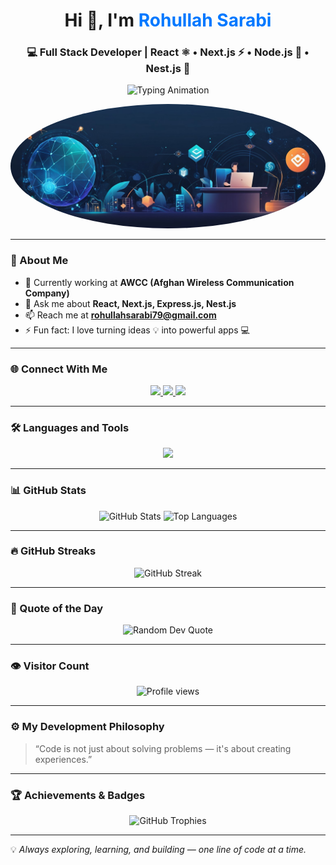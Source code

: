 <!-- Profile Header -->
<h1 align="center">Hi 👋, I'm <span style="color:#0078ff;">Rohullah Sarabi</span></h1>
<h3 align="center">💻 Full Stack Developer | React ⚛️ • Next.js ⚡ • Node.js 🚀 • Nest.js 🧩</h3>

<!-- Typing SVG Animation -->
<p align="center">
  <img src="https://readme-typing-svg.herokuapp.com?size=22&duration=3500&color=0078FF&center=true&vCenter=true&width=600&lines=Passionate+Full+Stack+Developer;Building+Modern+Web+Applications;Clean+Code+%7C+Scalable+Architecture+%7C+High+Performance" alt="Typing Animation" />
</p>

<!-- Profile Image -->
<p align="center">
  <img src="https://github.com/Rohullah-Sarabi/Rohullah-Sarabi/blob/main/d18632b5-1665-4024-964a-717449d349d3.jpg" alt="Rohullah Sarabi" style="border-radius: 50%;"/>
</p>

---

### 🚀 About Me  
- 🔭 Currently working at **AWCC (Afghan Wireless Communication Company)**  
- 💬 Ask me about **React, Next.js, Express.js, Nest.js**  
- 📫 Reach me at **rohullahsarabi79@gmail.com**  
- ⚡ Fun fact: I love turning ideas 💡 into powerful apps 💻  

---

### 🌐 Connect With Me
<p align="center">
  <a href="https://www.linkedin.com/in/rohullah-sarabi" target="_blank">
    <img src="https://img.shields.io/badge/LinkedIn-0078FF?style=for-the-badge&logo=linkedin&logoColor=white"/>
  </a>
  <a href="mailto:rohullahsarabi79@gmail.com" target="_blank">
    <img src="https://img.shields.io/badge/Gmail-D14836?style=for-the-badge&logo=gmail&logoColor=white"/>
  </a>
  <a href="https://github.com/Rohullah-Sarabi" target="_blank">
    <img src="https://img.shields.io/badge/GitHub-24292F?style=for-the-badge&logo=github&logoColor=white"/>
  </a>
</p>

---

### 🛠️ Languages and Tools

<p align="center">
  <img src="https://skillicons.dev/icons?i=react,nextjs,nodejs,express,nestjs,mongodb,mysql,postgres,redis,tailwind,bootstrap,redux,typescript,javascript,java,python,php,git,firebase&theme=light" />
</p>

---

### 📊 GitHub Stats

<div align="center">
  <img src="https://github-readme-stats.vercel.app/api?username=rohullah-sarabi&show_icons=true&theme=radical" alt="GitHub Stats" height="165"/>
  <img src="https://github-readme-stats.vercel.app/api/top-langs/?username=rohullah-sarabi&layout=compact&theme=radical" alt="Top Languages" height="165"/>
</div>

---

### 🔥 GitHub Streaks
<p align="center">
  <img src="https://github-readme-streak-stats.herokuapp.com/?user=rohullah-sarabi&theme=radical" alt="GitHub Streak"/>
</p>

---

### 🧠 Quote of the Day
<p align="center">
  <img src="https://quotes-github-readme.vercel.app/api?type=horizontal&theme=radical" alt="Random Dev Quote"/>
</p>

---

### 👁️ Visitor Count
<p align="center">
  <img src="https://komarev.com/ghpvc/?username=rohullah-sarabi&label=Profile%20Views&color=blueviolet&style=for-the-badge" alt="Profile views"/>
</p>

---

### ⚙️ My Development Philosophy
> “Code is not just about solving problems — it's about creating experiences.”

---

### 🏆 Achievements & Badges
<p align="center">
  <img src="https://github-profile-trophy.vercel.app/?username=rohullah-sarabi&theme=onestar&no-frame=true&row=1&column=7" alt="GitHub Trophies"/>
</p>

---

💡 *Always exploring, learning, and building — one line of code at a time.*
